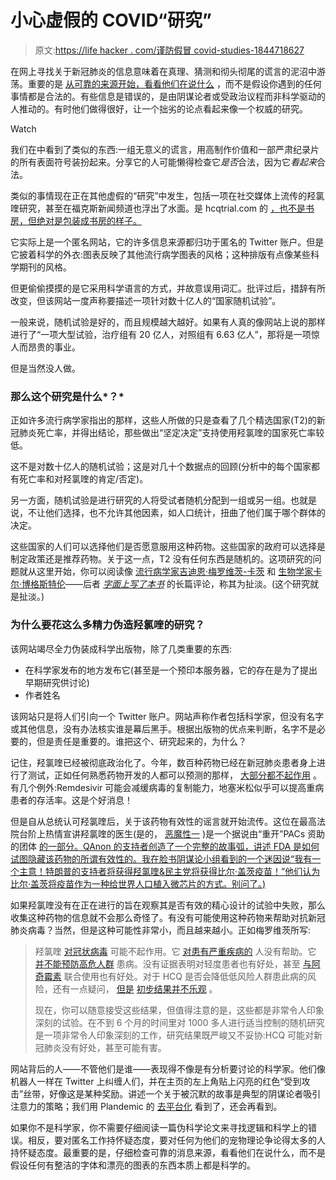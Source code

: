 # 小心虚假的 COVID“研究”

> 原文:[https://life hacker . com/谨防假冒 covid-studies-1844718627](https://lifehacker.com/beware-of-fake-covid-studies-1844718627)

在网上寻找关于新冠肺炎的信息意味着在真理、猜测和彻头彻尾的谎言的泥沼中游荡。重要的是 [从可靠的来源开始，看看他们在说什么](https://lifehacker.com/how-to-spot-fake-news-on-social-media-1840877686) ，而不是假设你遇到的任何事情都是合法的。有些信息是错误的，是由阴谋论者或受政治议程而非科学驱动的人推动的。有时他们做得很好，让一个拙劣的论点看起来像一个权威的研究。

Watch

我们在中看到了类似的东西:一组无意义的谎言，用高制作价值和一部严肃纪录片的所有表面符号装扮起来。分享它的人可能懒得检查它*是否*合法，因为它*看起来*合法。

类似的事情现在正在其他虚假的“研究”中发生，包括一项在社交媒体上流传的羟氯喹研究，甚至在福克斯新闻频道也浮出了水面。是 hcqtrial.com 的 [，也不是书房，但绝对是包装成书房的样子。](https://hcqtrial.com/)

它实际上是一个匿名网站，它的许多信息来源都归功于匿名的 Twitter 账户。但是它披着科学的外衣:图表反映了其他流行病学图表的风格；这种排版有点像某些科学期刊的风格。

但更偷偷摸摸的是它采用科学语言的方式，并故意误用词汇。批评过后，措辞有所改变，但该网站一度声称要描述一项针对数十亿人的“国家随机试验”。

一般来说，随机试验是好的，而且规模越大越好。如果有人真的像网站上说的那样进行了“一项大型试验，治疗组有 20 亿人，对照组有 6.63 亿人”，那将是一项惊人而昂贵的事业。

但是当然没人做。

### 那么这个研究是什么*？*

正如许多流行病学家指出的那样，这些人所做的只是查看了几个精选国家(T2)的新冠肺炎死亡率，并得出结论，那些做出“坚定决定”支持使用羟氯喹的国家死亡率较低。

这不是对数十亿人的随机试验；这是对几十个数据点的回顾(分析中的每个国家都有死亡率和对羟氯喹的肯定/否定)。

另一方面，随机试验是进行研究的人将受试者随机分配到一组或另一组。也就是说，不让他们选择，也不允许其他因素，如人口统计，扭曲了他们属于哪个群体的决定。

这些国家的人们可以选择他们是否愿意服用这种药物。这些国家的政府可以选择是制定政策还是推荐药物。关于这一点，T2 没有任何东西是随机的。这项研究的问题就从这里开始，你可以阅读像 [流行病学家吉迪恩·梅罗维茨-卡茨](https://twitter.com/CT_Bergstrom/status/1291837801512595457) 和 [生物学家卡尔·博格斯特伦](https://twitter.com/CT_Bergstrom/status/1291837801512595457)——后者 [*字面上写了本书*](https://www.amazon.com/Calling-Bullshit-Skepticism-Data-Driven-World/dp/0525509186?asc_campaign=InlineText&asc_refurl=https://lifehacker.com/beware-of-fake-covid-studies-1844718627&asc_source=&tag=kinjalifehackerlink-20) 的长篇评论，称其为扯淡。(这个研究就是扯淡。)

### 为什么要花这么多精力伪造羟氯喹的研究？

该网站竭尽全力伪装成科学出版物，除了几类重要的东西:

*   在科学家发布的地方发布它(甚至是一个预印本服务器，它的存在是为了提出早期研究供讨论)
*   作者姓名

该网站只是将人们引向一个 Twitter 账户。网站声称作者包括科学家，但没有名字或其他信息，没有办法核实谁是幕后黑手。根据出版物的优点来判断，名字不是必要的，但是责任是重要的。谁把这个、研究起来的，为什么？

记住，羟氯喹已经被彻底政治化了。今年，数百种药物已经在新冠肺炎患者身上进行了测试，正如任何熟悉药物开发的人都可以预测的那样， [大部分都不起作用](https://vitals.lifehacker.com/how-to-keep-track-of-all-the-potential-coronavirus-trea-1844419504) 。有几个例外:Remdesivir 可能会减缓病毒的复制能力，地塞米松似乎可以提高重病患者的存活率。这是个好消息！

但是自从总统认可羟氯喹后，关于该药物有效性的谣言就开始流传。这位在最高法院台阶上热情宣讲羟氯喹的医生(是的， [恶魔性一](https://www.thedailybeast.com/stella-immanuel-trumps-new-covid-doctor-believes-in-alien-dna-demon-sperm-and-hydroxychloroquine) )是一个据说由“重开”PACs 资助的团体 [的一部分。QAnon 的支持者创造了一个完整的故事弧，讲述 FDA 是如何试图隐藏该药物的所谓有效性的。我在脸书阴谋论小组看到的一个迷因说“我有一个主意！特朗普的支持者将获得羟氯喹&民主党将获得比尔·盖茨疫苗！”他们认为比尔·盖茨将疫苗作为一种给世界人口植入微芯片的方式。别问了。)](https://www.nbcnews.com/tech/social-media/dark-money-pac-s-coordinated-reopen-push-are-behind-doctors-n1235100)

如果羟氯喹没有在正在进行的旨在观察其是否有效的精心设计的试验中失败，那么收集这种药物的信息就不会那么奇怪了。有没有可能使用这种药物来帮助对抗新冠肺炎病毒？当然，但是这种可能性非常小，而且越来越小。正如梅罗维茨所写:

> 羟氯喹 [对冠状病毒](https://www.who.int/news-room/detail/04-07-2020-who-discontinues-hydroxychloroquine-and-lopinavir-ritonavir-treatment-arms-for-covid-19) 可能不起作用。它 [对患有严重疾病的](https://www.medrxiv.org/content/10.1101/2020.07.15.20151852v1) 人没有帮助。它 [并不能预防高危人群](https://www.nejm.org/doi/full/10.1056/NEJMoa2016638) 患病。没有证据表明对轻度患者也有好处，甚至 [与阿奇霉素](https://www.nejm.org/doi/full/10.1056/NEJMoa2019014) 联合使用也有好处。对于 HCQ 是否会降低低风险人群患此病的风险，还有一点疑问， [但是](https://www.medrxiv.org/content/10.1101/2020.07.20.20157651v1) [初步结果并不乐观](https://www.cebm.net/covid-19/hydroxychloroquine-for-covid-19-what-do-the-clinical-trials-tell-us/) 。
> 
> 现在，你可以随意接受这些结果，但值得注意的是，这些都是非常令人印象深刻的试验。在不到 6 个月的时间里对 1000 多人进行适当控制的随机研究是一项非常令人印象深刻的工作，研究结果既严峻又不妥协:HCQ 可能对新冠肺炎没有好处，甚至可能有害。

网站背后的人——不管他们是谁——表现得不像是有分析要讨论的科学家。他们像机器人一样在 Twitter 上纠缠人们，并在主页的左上角贴上闪亮的红色“受到攻击”丝带，好像这是某种奖励。讲述一个关于被沉默的故事是典型的阴谋论者吸引注意力的策略；我们用 Plandemic 的 [去平台化](https://www.washingtonpost.com/technology/2020/05/07/plandemic-youtube-facebook-vimeo-remove/) 看到了，还会再看到。

如果你不是科学家，你不需要仔细阅读一篇伪科学论文来寻找逻辑和科学上的错误。相反，要对匿名工作持怀疑态度，要对任何为他们的宠物理论争论得太多的人持怀疑态度。最重要的是，仔细检查可靠的消息来源，看看他们在说什么，而不是假设任何有整洁的字体和漂亮的图表的东西本质上都是科学的。
